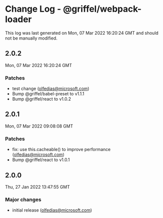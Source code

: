 # Change Log - @griffel/webpack-loader

This log was last generated on Mon, 07 Mar 2022 16:20:24 GMT and should not be manually modified.

<!-- Start content -->

## 2.0.2

Mon, 07 Mar 2022 16:20:24 GMT

### Patches

- test change (olfedias@microsoft.com)
- Bump @griffel/babel-preset to v1.1.1
- Bump @griffel/react to v1.0.2

## 2.0.1

Mon, 07 Mar 2022 09:08:08 GMT

### Patches

- fix: use this.cacheable() to improve performance (olfedias@microsoft.com)
- Bump @griffel/react to v1.0.1

## 2.0.0

Thu, 27 Jan 2022 13:47:55 GMT

### Major changes

- initial release (olfedias@microsoft.com)
